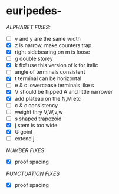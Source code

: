 # euripedes-

*ALPHABET FIXES:*
- [ ] v and y are the same width
- [X] z is narrow, make counters trap.
- [X] right sidebearing on m is loose
- [ ] g double storey 
- [X] k fix! use this version of k for italic
- [ ] angle of terminals consistent 
- [X] t terminal can be horizontal 
- [ ] e & c lowercaase terminals like s 
- [X] V should be flipped A and little narrower 
- [X] add plateau on the N,M etc
- [ ] c & c consistency 
- [ ] weight thry V,W,v,w
- [ ] s shaped trapezoid 
- [X] j stem is too wide 
- [X] G goint 
- [ ] extend j 

*NUMBER FIXES*
- [X] proof spacing

 
*PUNCTUATION FIXES*
- [X] proof spacing 
